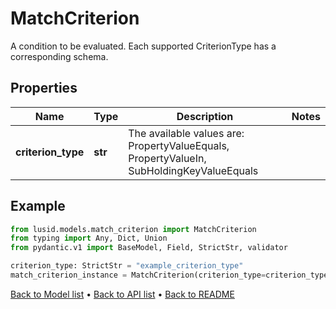 # MatchCriterion

A condition to be evaluated.  Each supported CriterionType has a corresponding schema.
## Properties
Name | Type | Description | Notes
------------ | ------------- | ------------- | -------------
**criterion_type** | **str** | The available values are: PropertyValueEquals, PropertyValueIn, SubHoldingKeyValueEquals | 
## Example

```python
from lusid.models.match_criterion import MatchCriterion
from typing import Any, Dict, Union
from pydantic.v1 import BaseModel, Field, StrictStr, validator

criterion_type: StrictStr = "example_criterion_type"
match_criterion_instance = MatchCriterion(criterion_type=criterion_type)

```

[Back to Model list](../README.md#documentation-for-models) &#8226; [Back to API list](../README.md#documentation-for-api-endpoints) &#8226; [Back to README](../README.md)

